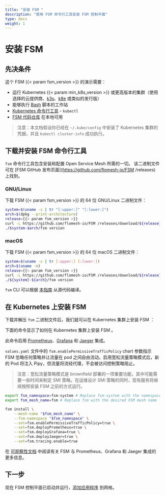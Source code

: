 ```yaml
---
title: "安装 FSM "
description: "使用 FSM 命令行工具安装 FSM 控制平面"
type: docs
weight: 1
---
```


# 安装 FSM 

## 先决条件

这个 FSM {{< param fsm_version >}} 的演示需要：
  - 运行 Kubernetes {{< param min_k8s_version >}} 或更高版本的集群（使用选择的云提供商、[k3s](https://k3s.io)、[k8e](https://getk8e.com) 或类似的发行版）
  - 能够执行 [Bash](https://en.wikipedia.org/wiki/Bash_(Unix_shell)) 脚本的工作站
  - [Kubernetes 命令行工具](https://kubernetes.io/docs/tasks/tools/#kubectl) - `kubectl`
  - [FSM 代码仓库](https://github.com/flomesh-io/FSM ) 在本地可用
  
> 注意：本文档假设你已经在 `~/.kube/config` 中安装了 Kubernetes 集群的凭据，并且 `kubectl cluster-info` 成功执行。

## 下载并安装 FSM 命令行工具

`fsm` 命令行工具包含安装和配置 Open Service Mesh 所需的一切。
该二进制文件可在 [FSM GitHub 发布页面](https://github.com/flomesh-io/FSM /releases) 上找到。

### GNU/Linux

下载 FSM {{< param fsm_version >}} 的 64 位 GNU/Linux 二进制文件：

```bash
system=$(uname -s | tr "[:upper:]" "[:lower:]")
arch=$(dpkg --print-architecture)
release={{< param fsm_version >}}
curl -L https://github.com/flomesh-io/FSM /releases/download/${release}/FSM -${release}-${system}-${arch}.tar.gz | tar -vxzf -
./$system-$arch/fsm version
```

### macOS

下载 FSM {{< param fsm_version >}} 的 64 位 macOS 二进制文件：

```bash
system=$(uname -s | tr [:upper:] [:lower:])
arch=$(uname -m)
release={{< param fsm_version >}}
curl -L https://github.com/flomesh-io/FSM /releases/download/${release}/FSM -${release}-${system}-${arch}.tar.gz | tar -vxzf -
./${system}-${arch}/fsm version
```

`fsm` CLI 可以根据 [本指南](/docs/guides/cli) 从源代码编译。

## 在 Kubernetes 上安装 FSM 

下载并解压 `fsm` 二进制文件后，我们就可以在 Kubernetes 集群上安装 FSM ：

下面的命令显示了如何在 Kubernetes 集群上安装 FSM 。

此命令启用 [Prometheus](https://github.com/prometheus/prometheus)、[Grafana](https://github.com/grafana/grafana) 和 [Jaeger](https://github.com/jaegertracing/jaeger) 集成。

`values.yaml` 文件中的 `fsm.enablePermissiveTrafficPolicy` chart 参数指示 FSM 忽略任何策略并让流量在 pod 之间自由流动。启用宽松流量策略模式后，新的 Pod 将注入 Pipy，但流量将流经代理，不会被访问控制策略阻止。

> 注意：宽松流量策略模式是 brownfield 部署的一项重要功能，其中可能需要一些时间来制定 SMI 策略。在运维设计 SMI 策略的同时，现有服务将继续按照安装 FSM 之前的方式运行。

```bash
export fsm_namespace=fsm-system # Replace fsm-system with the namespace where FSM will be installed
export fsm_mesh_name=fsm # Replace fsm with the desired FSM mesh name

fsm install \
    --mesh-name "$fsm_mesh_name" \
    --fsm-namespace "$fsm_namespace" \
    --set=fsm.enablePermissiveTrafficPolicy=true \
    --set=fsm.deployPrometheus=true \
    --set=fsm.deployGrafana=true \
    --set=fsm.deployJaeger=true \
    --set=fsm.tracing.enable=true
```

在 [可观察性文档](/docs/guides/observability/) 中阅读有关 FSM 与 Prometheus、Grafana 和 Jaeger 集成的更多信息。

## 下一步

现在 FSM 控制平面已启动并运行，[添加应用程序](/docs/getting_started/install_apps/) 到网格。